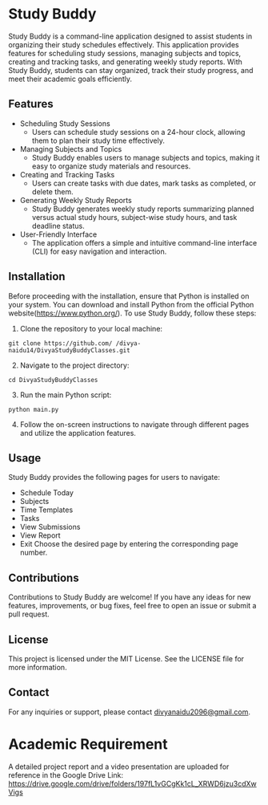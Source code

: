# Study Buddy
Study Buddy is a command-line application designed to assist students in organizing their study schedules effectively. This application provides features for scheduling study sessions, managing subjects and topics, creating and tracking tasks, and generating weekly study reports. With Study Buddy, students can stay organized, track their study progress, and meet their academic goals efficiently.

## Features
- Scheduling Study Sessions
  - Users can schedule study sessions on a 24-hour clock, allowing them to plan their study time effectively.
- Managing Subjects and Topics
  - Study Buddy enables users to manage subjects and topics, making it easy to organize study materials and resources.
- Creating and Tracking Tasks
  - Users can create tasks with due dates, mark tasks as completed, or delete them.
- Generating Weekly Study Reports
  - Study Buddy generates weekly study reports summarizing planned versus actual study hours, subject-wise study hours, and task deadline status.
- User-Friendly Interface
  - The application offers a simple and intuitive command-line interface (CLI) for easy navigation and interaction.

## Installation
Before proceeding with the installation, ensure that Python is installed on your system. You can download and install Python from the official Python website(https://www.python.org/).
To use Study Buddy, follow these steps:
1.	Clone the repository to your local machine:
```
git clone https://github.com/ /divya-naidu14/DivyaStudyBuddyClasses.git
```
2.	Navigate to the project directory:
```
cd DivyaStudyBuddyClasses
```
3. Run the main Python script:
```
python main.py
```
4.	Follow the on-screen instructions to navigate through different pages and utilize the application features.

## Usage
Study Buddy provides the following pages for users to navigate:
-	Schedule Today
-	Subjects
-	Time Templates
-	Tasks
-	View Submissions
-	View Report
-	Exit
Choose the desired page by entering the corresponding page number.

## Contributions
Contributions to Study Buddy are welcome! If you have any ideas for new features, improvements, or bug fixes, feel free to open an issue or submit a pull request.

## License
This project is licensed under the MIT License. See the LICENSE file for more information.

## Contact
For any inquiries or support, please contact divyanaidu2096@gmail.com.

# Academic Requirement
A detailed project report and a video presentation are uploaded for reference in the Google Drive Link: https://drive.google.com/drive/folders/197fL1vGCgKk1cL_XRWD6jzu3cdXwVigs

